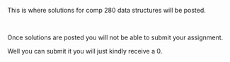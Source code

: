 <p> This is where solutions for comp 280 data structures will be posted.</p>
<br/>
<p> Once solutions are posted you will not be able to submit your assignment.</p>
<p>Well you can submit it you will just kindly receive a 0.</p>
